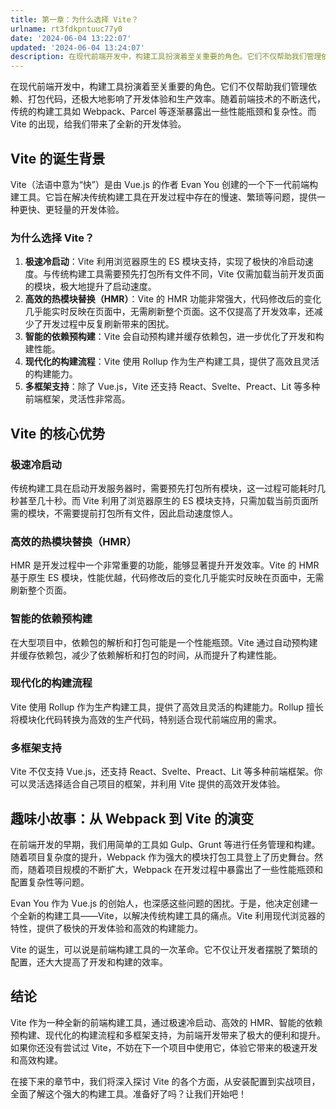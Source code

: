 ```yaml
---
title: 第一章：为什么选择 Vite？
urlname: rt3fdkpntuuc77y0
date: '2024-06-04 13:22:07'
updated: '2024-06-04 13:24:07'
description: 在现代前端开发中，构建工具扮演着至关重要的角色。它们不仅帮助我们管理依赖、打包代码，还极大地影响了开发体验和生产效率。随着前端技术的不断迭代，传统的构建工具如 Webpack、Parcel 等逐渐暴露出一些性能瓶颈和复杂性。而 Vite 的出现，给我们带来了全新的开发体验。Vite 的诞生背景...
---
```

在现代前端开发中，构建工具扮演着至关重要的角色。它们不仅帮助我们管理依赖、打包代码，还极大地影响了开发体验和生产效率。随着前端技术的不断迭代，传统的构建工具如 Webpack、Parcel 等逐渐暴露出一些性能瓶颈和复杂性。而 Vite 的出现，给我们带来了全新的开发体验。

## Vite 的诞生背景

Vite（法语中意为“快”）是由 Vue.js 的作者 Evan You 创建的一个下一代前端构建工具。它旨在解决传统构建工具在开发过程中存在的慢速、繁琐等问题，提供一种更快、更轻量的开发体验。

### 为什么选择 Vite？

1.  **极速冷启动**：Vite 利用浏览器原生的 ES 模块支持，实现了极快的冷启动速度。与传统构建工具需要预先打包所有文件不同，Vite 仅需加载当前开发页面的模块，极大地提升了启动速度。 
2.  **高效的热模块替换（HMR）**：Vite 的 HMR 功能非常强大，代码修改后的变化几乎能实时反映在页面中，无需刷新整个页面。这不仅提高了开发效率，还减少了开发过程中反复刷新带来的困扰。 
3.  **智能的依赖预构建**：Vite 会自动预构建并缓存依赖包，进一步优化了开发和构建性能。 
4.  **现代化的构建流程**：Vite 使用 Rollup 作为生产构建工具，提供了高效且灵活的构建能力。 
5.  **多框架支持**：除了 Vue.js，Vite 还支持 React、Svelte、Preact、Lit 等多种前端框架，灵活性非常高。 

## Vite 的核心优势

### 极速冷启动

传统构建工具在启动开发服务器时，需要预先打包所有模块，这一过程可能耗时几秒甚至几十秒。而 Vite 利用了浏览器原生的 ES 模块支持，只需加载当前页面所需的模块，不需要提前打包所有文件，因此启动速度惊人。

### 高效的热模块替换（HMR）

HMR 是开发过程中一个非常重要的功能，能够显著提升开发效率。Vite 的 HMR 基于原生 ES 模块，性能优越，代码修改后的变化几乎能实时反映在页面中，无需刷新整个页面。

### 智能的依赖预构建

在大型项目中，依赖包的解析和打包可能是一个性能瓶颈。Vite 通过自动预构建并缓存依赖包，减少了依赖解析和打包的时间，从而提升了构建性能。

### 现代化的构建流程

Vite 使用 Rollup 作为生产构建工具，提供了高效且灵活的构建能力。Rollup 擅长将模块化代码转换为高效的生产代码，特别适合现代前端应用的需求。

### 多框架支持

Vite 不仅支持 Vue.js，还支持 React、Svelte、Preact、Lit 等多种前端框架。你可以灵活选择适合自己项目的框架，并利用 Vite 提供的高效开发体验。

## 趣味小故事：从 Webpack 到 Vite 的演变

在前端开发的早期，我们用简单的工具如 Gulp、Grunt 等进行任务管理和构建。随着项目复杂度的提升，Webpack 作为强大的模块打包工具登上了历史舞台。然而，随着项目规模的不断扩大，Webpack 在开发过程中暴露出了一些性能瓶颈和配置复杂性等问题。

Evan You 作为 Vue.js 的创始人，也深感这些问题的困扰。于是，他决定创建一个全新的构建工具——Vite，以解决传统构建工具的痛点。Vite 利用现代浏览器的特性，提供了极快的开发体验和高效的构建能力。

Vite 的诞生，可以说是前端构建工具的一次革命。它不仅让开发者摆脱了繁琐的配置，还大大提高了开发和构建的效率。

## 结论

Vite 作为一种全新的前端构建工具，通过极速冷启动、高效的 HMR、智能的依赖预构建、现代化的构建流程和多框架支持，为前端开发带来了极大的便利和提升。如果你还没有尝试过 Vite，不妨在下一个项目中使用它，体验它带来的极速开发和高效构建。

在接下来的章节中，我们将深入探讨 Vite 的各个方面，从安装配置到实战项目，全面了解这个强大的构建工具。准备好了吗？让我们开始吧！
